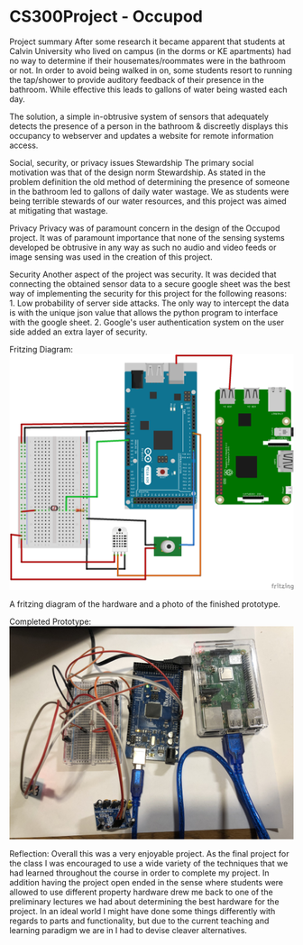 # CS300Project - Occupod
Project summary
After some research it became apparent that students at Calvin University who lived on campus (in the dorms or KE apartments) had no way to determine if their housemates/roommates were in the bathroom or not. In order to avoid being walked in on, some students resort to running the tap/shower to provide auditory feedback of their presence in the bathroom. While effective this leads to gallons of water being wasted each day.

The solution, a simple in-obtrusive system of sensors that adequately detects the presence of a person in the bathroom & discreetly displays this occupancy to webserver and updates a website for remote information access.

Social, security, or privacy issues
Stewardship
The primary social motivation was that of the design norm Stewardship. As stated in the problem definition the old method of determining the presence of someone in the bathroom led to gallons of daily water wastage. We as students were being terrible stewards of our water resources, and this project was aimed at mitigating that wastage.

Privacy
Privacy was of paramount concern in the design of the Occupod project. It was of paramount importance that none of the sensing systems developed be obtrusive in any way as such no audio and video feeds or image sensing was used in the creation of this project.

Security
Another aspect of the project was security. It was decided that connecting the obtained sensor data to a secure google sheet was the best way of implementing the security for this project for the following reasons: 
    1. Low probability of server side attacks. The only way to intercept the data is with the unique json value that allows the python program to interface with the google sheet. 
    2. Google's user authentication system on the user side added an extra layer of security.



Fritzing Diagram: ![alt text](https://github.com/Mawuay/CS300Project/blob/master/Images/Occupod_diagram.png)

A fritzing diagram of the hardware and a photo of the finished prototype.


Completed Prototype: ![alt text](https://github.com/Mawuay/CS300Project/blob/master/Images/Occupod.jpg)


Reflection:
Overall this was a very enjoyable project. As the final project for the class I was encouraged to use a wide variety of the techniques that we had learned throughout the course in order to complete my project. In addition having the project open ended in the sense where students were allowed to use different property hardware drew me back to one of the preliminary lectures we had about determining the best hardware for the project. In an ideal world I might have done some things differently with regards to parts and functionality, but due to the current teaching and learning paradigm we are in I had to devise cleaver alternatives. 
